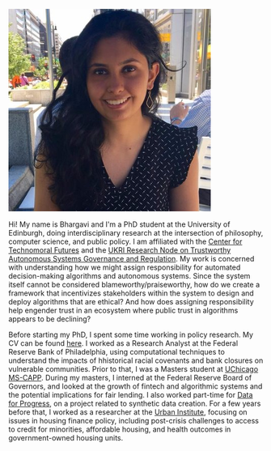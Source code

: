 ![Bhargavi](bhargspic.jpg)

Hi! My name is Bhargavi and I'm a PhD student at the University of Edinburgh, doing interdisciplinary research at the intersection of philosophy, computer science, and public policy. I am affiliated with the [Center for Technomoral Futures](https://https://efi.ed.ac.uk/centre-technomoral-futures/) and the [UKRI Research Node on Trustworthy Autonomous Systems Governance and Regulation](https://governance.tas.ac.uk/). My work is concerned with understanding how we might assign responsibility for automated decision-making algorithms and autonomous systems. Since the system itself cannot be considered blameworthy/praiseworthy, how do we create a framework that incentivizes stakeholders within the system to design and deploy algorithms that are ethical? And how does assigning responsibility help engender trust in an ecosystem where public trust in algorithms appears to be declining?

Before starting my PhD, I spent some time working in policy research. My CV can be found [here](https://drive.google.com/file/d/1CBQuPkv-5nAwY1m-y7v2qs4UhR4wqMUg/view?usp=sharing). I worked as a Research Analyst at the Federal Reserve Bank of Philadelphia, using computational techniques to understand the impacts of hhistorical racial covenants and bank closures on vulnerable communities. Prior to that, I was a Masters student at [UChicago MS-CAPP](capp.cs.uchicago.edu). During my masters, I interned at the Federal Reserve Board of Governors, and looked at the growth of fintech and algorithmic systems and the potential implications for fair lending. I also worked part-time for [Data for Progress](https://www.dataforprogress.org/), on a project related to synthetic data creation. For a few years before that, I worked as a researcher at the [Urban Institute](https://www.urban.org/), focusing on issues in housing finance policy, including post-crisis challenges to access to credit for minorities, affordable housing, and health outcomes in government-owned housing units.
